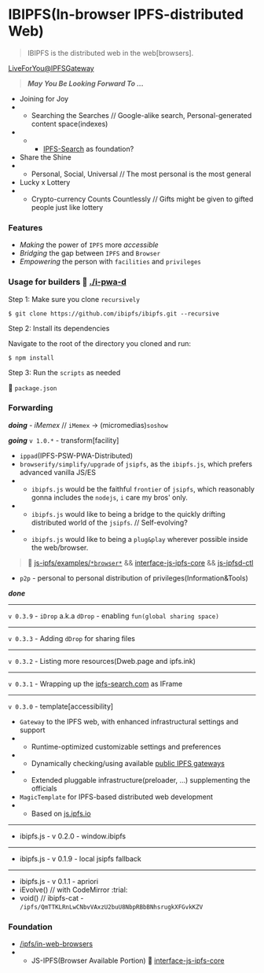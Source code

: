# IBIPFS(In-browser IPFS-distributed Web)

> IBIPFS is the distributed web in the web[browsers].

[LiveForYou@IPFSGateway](https://service.edening.net/ipfs/QmZTdCTmH6qh1MNTKF7QiWy6BUw9L9Lp5ctDc5L2undkz5/)


> _**May You Be Looking Forward To ...**_
- Joining for Joy
- * Searching the Searches // Google-alike search, Personal-generated content space(indexes)
- * - [IPFS-Search](https://github.com/ipfs-search) as foundation?
- Share the Shine
- * Personal, Social, Universal // The most personal is the most general
- Lucky x Lottery
- * Crypto-currency Counts Countlessly // Gifts might be given to gifted people just like lottery

### Features

- _Making_ the power of `IPFS` more _accessible_
- _Bridging_ the gap between `IPFS` and `Browser`
- _Empowering_ the person with `facilities` and `privileges`

### Usage for builders :eyes: [./i-pwa-d](./i-pwa-d)

Step 1: Make sure you clone `recursively`

```
$ git clone https://github.com/ibipfs/ibipfs.git --recursive
```

Step 2: Install its dependencies

Navigate to the root of the directory you cloned and run:

```
$ npm install
```

Step 3: Run the `scripts` as needed

:eyes: `package.json`

### Forwarding

_**doing** - iMemex_ // `iMemex` -> (micromedias)`soshow`

_**going**_ `v 1.0.*` - transform[facility]
- `ippad`(IPFS-PSW-PWA-Distributed)
- `browserify/simplify/upgrade` of `jsipfs`, as the `ibipfs.js`, which prefers advanced vanilla JS/ES
- * `ibipfs.js` would be the faithful `frontier` of `jsipfs`, which reasonably gonna includes the `nodejs`, `i` care my bros' only.
- * `ibipfs.js` would like to being a bridge to the quickly drifting distributed world of the `jsipfs`. // Self-evolving?
- * `ibipfs.js` would like to being a `plug&play` wherever possible inside the web/browser.
> :eyes: [js-ipfs/examples/`*browser*`](https://github.com/ipfs/js-ipfs/tree/master/examples) && [interface-js-ipfs-core](https://github.com/ipfs/interface-js-ipfs-core) && [js-ipfsd-ctl](https://github.com/ipfs/js-ipfsd-ctl)
- `p2p` - personal to personal distribution of privileges(Information&Tools)


_**done**_

---
`v 0.3.9` - `iDrop` a.k.a `dDrop` - enabling `fun(global sharing space)`

---
`v 0.3.3` - Adding `dDrop` for sharing files

---
`v 0.3.2` - Listing more resources(Dweb.page and ipfs.ink)

---
`v 0.3.1` - Wrapping up the [ipfs-search.com](https://ipfs-search.com) as IFrame

---
`v 0.3.0` - template[accessibility]
- `Gateway` to the IPFS web, with enhanced infrastructural settings and support
- * Runtime-optimized customizable settings and preferences
- * Dynamically checking/using available [public IPFS gateways](https://github.com/ipfs/public-gateway-checker)
- * Extended pluggable infrastructure(preloader, ...) supplementing the officials
- `MagicTemplate` for IPFS-based distributed web development
- * Based on [js.ipfs.io](https://github.com/ipfs/js.ipfs.io)

---
- ibipfs.js - v 0.2.0 - window.ibipfs

---
- ibipfs.js - v 0.1.9 - local jsipfs fallback

---
- ibipfs.js - v 0.1.1 - apriori
- iEvolve() // with CodeMirror :trial:
- void() // ibipfs-cat - `/ipfs/QmTTKLRnLwCNbvVAxzU2buU8NbpRBbBNhsrugkXFGvkKZV`

### Foundation

- [/ipfs/in-web-browsers](https://github.com/ipfs/in-web-browsers)
- * JS-IPFS(Browser Available Portion) :eyes: [interface-js-ipfs-core](https://github.com/ipfs/interface-js-ipfs-core)

